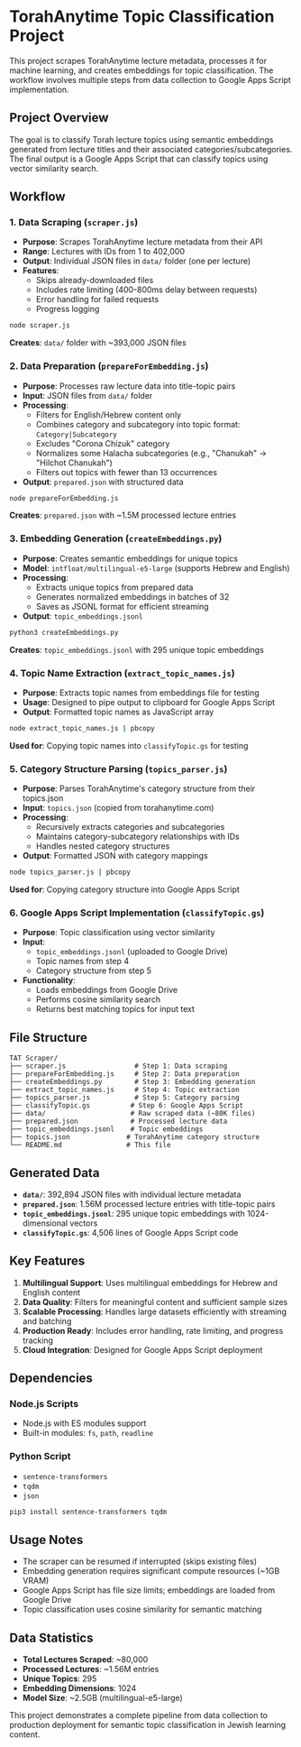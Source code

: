 # TorahAnytime Topic Classification Project

This project scrapes TorahAnytime lecture metadata, processes it for machine learning, and creates embeddings for topic classification. The workflow involves multiple steps from data collection to Google Apps Script implementation.

## Project Overview

The goal is to classify Torah lecture topics using semantic embeddings generated from lecture titles and their associated categories/subcategories. The final output is a Google Apps Script that can classify topics using vector similarity search.

## Workflow

### 1. Data Scraping (`scraper.js`)

- **Purpose**: Scrapes TorahAnytime lecture metadata from their API
- **Range**: Lectures with IDs from 1 to 402,000
- **Output**: Individual JSON files in `data/` folder (one per lecture)
- **Features**:
  - Skips already-downloaded files
  - Includes rate limiting (400-800ms delay between requests)
  - Error handling for failed requests
  - Progress logging

```bash
node scraper.js
```

**Creates**: `data/` folder with ~393,000 JSON files

### 2. Data Preparation (`prepareForEmbedding.js`)

- **Purpose**: Processes raw lecture data into title-topic pairs
- **Input**: JSON files from `data/` folder
- **Processing**:
  - Filters for English/Hebrew content only
  - Combines category and subcategory into topic format: `Category|Subcategory`
  - Excludes "Corona Chizuk" category
  - Normalizes some Halacha subcategories (e.g., "Chanukah" → "Hilchot Chanukah")
  - Filters out topics with fewer than 13 occurrences
- **Output**: `prepared.json` with structured data

```bash
node prepareForEmbedding.js
```

**Creates**: `prepared.json` with ~1.5M processed lecture entries

### 3. Embedding Generation (`createEmbeddings.py`)

- **Purpose**: Creates semantic embeddings for unique topics
- **Model**: `intfloat/multilingual-e5-large` (supports Hebrew and English)
- **Processing**:
  - Extracts unique topics from prepared data
  - Generates normalized embeddings in batches of 32
  - Saves as JSONL format for efficient streaming
- **Output**: `topic_embeddings.jsonl`

```bash
python3 createEmbeddings.py
```

**Creates**: `topic_embeddings.jsonl` with 295 unique topic embeddings

### 4. Topic Name Extraction (`extract_topic_names.js`)

- **Purpose**: Extracts topic names from embeddings file for testing
- **Usage**: Designed to pipe output to clipboard for Google Apps Script
- **Output**: Formatted topic names as JavaScript array

```bash
node extract_topic_names.js | pbcopy
```

**Used for**: Copying topic names into `classifyTopic.gs` for testing

### 5. Category Structure Parsing (`topics_parser.js`)

- **Purpose**: Parses TorahAnytime's category structure from their topics.json
- **Input**: `topics.json` (copied from torahanytime.com)
- **Processing**:
  - Recursively extracts categories and subcategories
  - Maintains category-subcategory relationships with IDs
  - Handles nested category structures
- **Output**: Formatted JSON with category mappings

```bash
node topics_parser.js | pbcopy
```

**Used for**: Copying category structure into Google Apps Script

### 6. Google Apps Script Implementation (`classifyTopic.gs`)

- **Purpose**: Topic classification using vector similarity
- **Input**:
  - `topic_embeddings.jsonl` (uploaded to Google Drive)
  - Topic names from step 4
  - Category structure from step 5
- **Functionality**:
  - Loads embeddings from Google Drive
  - Performs cosine similarity search
  - Returns best matching topics for input text

## File Structure

```
TAT Scraper/
├── scraper.js                 # Step 1: Data scraping
├── prepareForEmbedding.js     # Step 2: Data preparation
├── createEmbeddings.py        # Step 3: Embedding generation
├── extract_topic_names.js     # Step 4: Topic extraction
├── topics_parser.js           # Step 5: Category parsing
├── classifyTopic.gs          # Step 6: Google Apps Script
├── data/                     # Raw scraped data (~80K files)
├── prepared.json             # Processed lecture data
├── topic_embeddings.jsonl    # Topic embeddings
├── topics.json              # TorahAnytime category structure
└── README.md                # This file
```

## Generated Data

- **`data/`**: 392,894 JSON files with individual lecture metadata
- **`prepared.json`**: 1.56M processed lecture entries with title-topic pairs
- **`topic_embeddings.jsonl`**: 295 unique topic embeddings with 1024-dimensional vectors
- **`classifyTopic.gs`**: 4,506 lines of Google Apps Script code

## Key Features

1. **Multilingual Support**: Uses multilingual embeddings for Hebrew and English content
2. **Data Quality**: Filters for meaningful content and sufficient sample sizes
3. **Scalable Processing**: Handles large datasets efficiently with streaming and batching
4. **Production Ready**: Includes error handling, rate limiting, and progress tracking
5. **Cloud Integration**: Designed for Google Apps Script deployment

## Dependencies

### Node.js Scripts

- Node.js with ES modules support
- Built-in modules: `fs`, `path`, `readline`

### Python Script

- `sentence-transformers`
- `tqdm`
- `json`

```bash
pip3 install sentence-transformers tqdm
```

## Usage Notes

- The scraper can be resumed if interrupted (skips existing files)
- Embedding generation requires significant compute resources (~1GB VRAM)
- Google Apps Script has file size limits; embeddings are loaded from Google Drive
- Topic classification uses cosine similarity for semantic matching

## Data Statistics

- **Total Lectures Scraped**: ~80,000
- **Processed Lectures**: ~1.56M entries
- **Unique Topics**: 295
- **Embedding Dimensions**: 1024
- **Model Size**: ~2.5GB (multilingual-e5-large)

This project demonstrates a complete pipeline from data collection to production deployment for semantic topic classification in Jewish learning content.

